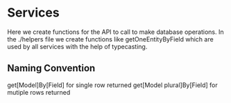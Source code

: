# Services

Here we create functions for the API to call to make database operations. In the ./helpers file we create functions like getOneEntityByField which are used by all services with the help of typecasting.

## Naming Convention

get[Model]By[Field] for single row returned
get[Model plural]By[Field] for mutiple rows returned
